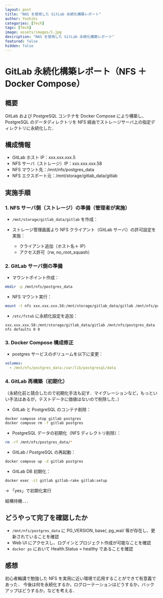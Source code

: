 ```yaml
---
layout: post
title: "NAS を使用した GitLab 永続化構築レポート"
author: Yoshiki
categories: [Tech]
tags: [Tech]
image: assets/images/1.jpg
description: "NAS を使用した GitLab 永続化構築レポート"
featured: false
hidden: false
---
```


# GitLab 永続化構築レポート（NFS ＋ Docker Compose）

## 概要

GitLab および PostgreSQL コンテナを Docker Compose により構築し、PostgreSQL のデータディレクトリを NFS 経由でストレージサーバ上の指定ディレクトリに永続化した．

## 構成情報

- GitLab ホスト IP：xxx.xxx.xxx.5
- NFS サーバ（ストレージ）IP：xxx.xxx.xxx.58
- NFS マウント先：/mnt/nfs/postgres_data
- NFS エクスポート元：/mnt/storage/gitlab_data/gitlab

## 実施手順

### 1. NFS サーバ側（ストレージ）の準備（管理者が実施）

- `/mnt/storage/gitlab_data/gitlab` を作成：

- ストレージ管理画面より NFS クライアント（GitLab サーバ）の許可設定を実施：
  - クライアント追加（ホスト名＋ IP）
  - アクセス許可（rw, no_root_squash）

### 2. GitLab サーバ側の準備

- マウントポイント作成：

```bash
mkdir -p /mnt/nfs/postgres_data
```

- NFS マウント実行：

```bash
mount -t nfs xxx.xxx.xxx.58:/mnt/storage/gitlab_data/gitlab /mnt/nfs/postgres_data
```

- `/etc/fstab` に永続化設定を追加：

```
xxx.xxx.xxx.58:/mnt/storage/gitlab_data/gitlab /mnt/nfs/postgres_data nfs defaults 0 0
```

### 3. Docker Compose 構成修正

- postgres サービスのボリュームを以下に変更：

```yaml
volumes:
  - /mnt/nfs/postgres_data:/var/lib/postgresql/data
```

### 4. GitLab 再構築（初期化）

（永続化前と競合したので初期化手法も記す．マイグレーションなど，もっといい手法はあるが，テストデータに価値はないので削除した．）

- GitLab と PostgreSQL のコンテナ削除：

```bash
docker compose stop gitlab postgres
docker compose rm -f gitlab postgres
```

- PostgreSQL データの初期化（NFS ディレクトリ削除）：

```bash
rm -rf /mnt/nfs/postgres_data/*
```

- GitLab / PostgreSQL の再起動：

```bash
docker compose up -d gitlab postgres
```

- GitLab DB 初期化：

```bash
docker exec -it gitlab gitlab-rake gitlab:setup
```

→ 「yes」で初期化実行

結構待機．．．

## どうやって完了を確認したか

- `/mnt/nfs/postgres_data` に PG_VERSION, base/, pg_wal/ 等が存在し、更新されていることを確認
- Web UI にアクセスし、ログインとプロジェクト作成が可能なことを確認
- `docker ps` において Health.Status = healthy であることを確認

## 感想

初心者輪講で勉強した NFS を実用に近い環境で応用することができて有意義であった．
今後は何を永続化するか，ログローテーションはどうするか，バックアップはどうするか，などを考える．
